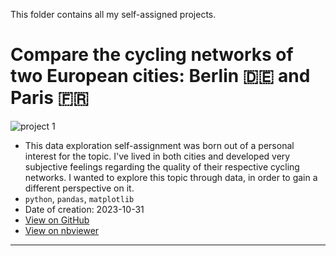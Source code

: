 This folder contains all my self-assigned projects.

# Compare the cycling networks of two European cities: Berlin 🇩🇪 and Paris 🇫🇷
![project 1](https://github.com/fredericdith/projects/assets/1576325/ccaf266b-a22c-4526-90fe-d360760ef3ee)

- This data exploration self-assignment was born out of a personal interest for the topic. I've lived in both cities and developed very subjective feelings regarding the quality of their respective cycling networks. I wanted to explore this topic through data, in order to gain a different perspective on it.
- `python`, `pandas`, `matplotlib`
- Date of creation: 2023-10-31
- [View on GitHub](https://github.com/fredericdith/projects/blob/main/cycling_paris_berlin/cycling_paris_berlin.ipynb)
- [View on nbviewer](https://nbviewer.org/github/fredericdith/projects/blob/main/cycling_paris_berlin/cycling_paris_berlin.ipynb)


***

